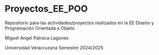 # Proyectos_EE_POO
Repositorio para las actividades/proyectos realizados en la EE Diseño y Programación Orientada a Objeto

Miguel Angel Patraca Lagunes 

Universidad Veracruzana 
Semestre 2024/2025

